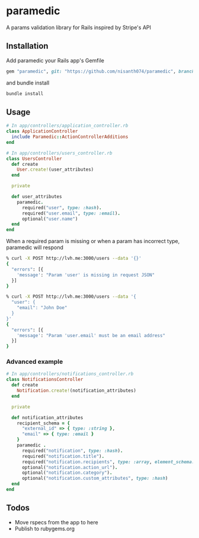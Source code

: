 # paramedic

A params validation library for Rails inspired by Stripe's API

## Installation

Add paramedic your Rails app's Gemfile

```ruby
gem "paramedic", git: "https://github.com/nisanth074/paramedic", branch: "main"
```

and bundle install

```bash
bundle install
```

## Usage

```ruby
# In app/controllers/application_controller.rb
class ApplicationController
  include Paramedic::ActionControllerAdditions
end

# In app/controllers/users_controller.rb
class UsersController
  def create
    User.create!(user_attributes)
  end

  private

  def user_attributes
    paramedic.
      required("user", type: :hash).
      required("user.email", type: :email).
      optional("user.name")
  end
end
```

When a required param is missing or when a param has incorrect type, paramedic will respond

```bash
% curl -X POST http://lvh.me:3000/users --data '{}'
{
  "errors": [{
    'message': "Param 'user' is missing in request JSON"
  }]
}

% curl -X POST http://lvh.me:3000/users --data '{
  "user": {
    "email": "John Doe"
  }
}'
{
  "errors": [{
    'message': "Param 'user.email' must be an email address"
  }]
}
```

### Advanced example

```ruby
# In app/controllers/notifications_controller.rb
class NotificationsController
  def create
    Notification.create!(notification_attributes)
  end

  private

  def notification_attributes
    recipient_schema = {
      "external_id" => { type: :string },
      "email" => { type: :email }
    }
    paramedic .
      required("notification", type: :hash).
      required("notification.title").
      required("notification.recipients", type: :array, element_schema: recipient_schema, max: 1000).
      optional("notification.action_url").
      optional("notification.category").
      optional("notification.custom_attributes", type: :hash)
  end
end
```

## Todos

- Move rspecs from the app to here
- Publish to rubygems.org
